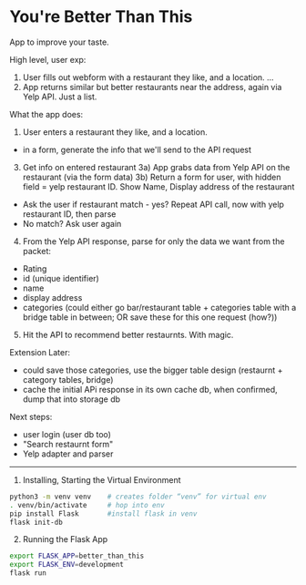 # You're Better Than This

App to improve your taste.

High level, user exp:
1) User fills out webform with a restaurant they like, and a location.
...
4) App returns similar but better restaurants near the address, again via Yelp API. Just a list.


What the app does:
1) User enters a restaurant they like, and a location.
- in a form, generate the info that we'll send to the API request
<!-- 2) App confirms the location is real via Google Maps API (or similar) [might not need this, Yelp might know]
2a) If real, commit to database. Else, ask user again (maybe with suggestion "did you mean?") -->


3) Get info on entered restaurant
3a) App grabs data from Yelp API on the restaurant (via the form data)
3b) Return a form for user, with hidden field = yelp restaurant ID. Show Name, Display address of the restaurant
- Ask the user if restaurant match - yes? Repeat API call, now with yelp restaurant ID, then parse
- No match? Ask user again

4) From the Yelp API response, parse for only the data we want from the packet:
- Rating
- id (unique identifier)
- name
- display address
- categories (could either go bar/restaurant table + categories table with a bridge table in between; OR save these for this one request (how?))

5) Hit the API to recommend better restaurnts. With magic.

Extension Later:
- could save those categories, use the bigger table design (restaurnt + category tables, bridge)
- cache the initial APi response in its own cache db, when confirmed, dump that into storage db

Next steps:
- user login (user db too)
- "Search restaurnt form"
- Yelp adapter and parser


-----

1) Installing, Starting the Virtual Environment

```bash
python3 -m venv venv    # creates folder “venv” for virtual env
. venv/bin/activate     # hop into env
pip install Flask       #install flask in venv
flask init-db
```

2) Running the Flask App

```bash
export FLASK_APP=better_than_this
export FLASK_ENV=development
flask run
```
